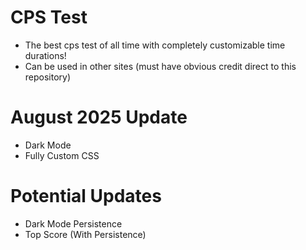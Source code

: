 # CPS Test
- The best cps test of all time with completely customizable time durations!
- Can be used in other sites (must have obvious credit direct to this repository)


# August 2025 Update
- Dark Mode
- Fully Custom CSS


# Potential Updates
- Dark Mode Persistence
- Top Score (With Persistence)
  
